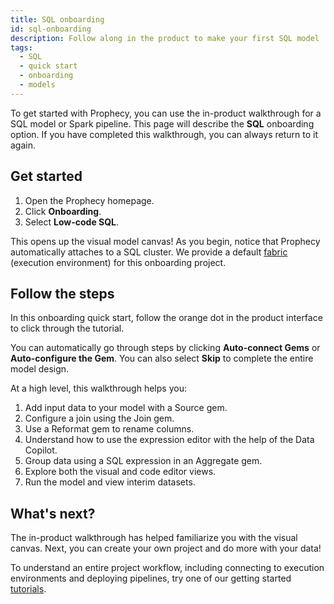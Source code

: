 ```yaml
---
title: SQL onboarding
id: sql-onboarding
description: Follow along in the product to make your first SQL model
tags:
  - SQL
  - quick start
  - onboarding
  - models
---
```


To get started with Prophecy, you can use the in-product walkthrough for a SQL model or Spark pipeline. This page will describe the **SQL** onboarding option. If you have completed this walkthrough, you can always return to it again.

## Get started

1. Open the Prophecy homepage.
1. Click **Onboarding**.
1. Select **Low-code SQL**.

This opens up the visual model canvas! As you begin, notice that Prophecy automatically attaches to a SQL cluster. We provide a default [fabric](docs/getting-started/concepts/fabrics/fabrics.md) (execution environment) for this onboarding project.

## Follow the steps

In this onboarding quick start, follow the orange dot in the product interface to click through the tutorial.

You can automatically go through steps by clicking **Auto-connect Gems** or **Auto-configure the Gem**. You can also select **Skip** to complete the entire model design.

At a high level, this walkthrough helps you:

1. Add input data to your model with a Source gem.
1. Configure a join using the Join gem.
1. Use a Reformat gem to rename columns.
1. Understand how to use the expression editor with the help of the Data Copilot.
1. Group data using a SQL expression in an Aggregate gem.
1. Explore both the visual and code editor views.
1. Run the model and view interim datasets.

## What's next?

The in-product walkthrough has helped familiarize you with the visual canvas. Next, you can create your own project and do more with your data!

To understand an entire project workflow, including connecting to execution environments and deploying pipelines, try one of our getting started [tutorials](docs/getting-started/tutorials/tutorials.md).
